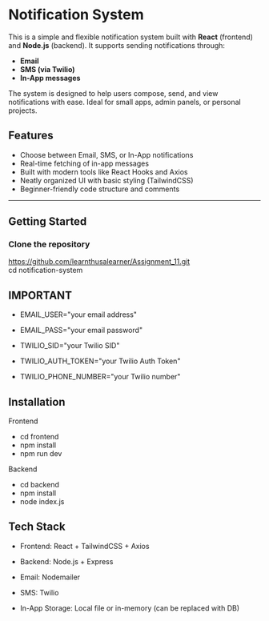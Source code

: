 
# Notification System

This is a simple and flexible notification system built with **React** (frontend) and **Node.js** (backend). It supports sending notifications through:

- **Email**
- **SMS (via Twilio)**
- **In-App messages**

The system is designed to help users compose, send, and view notifications with ease. Ideal for small apps, admin panels, or personal projects.

## Features

- Choose between Email, SMS, or In-App notifications
- Real-time fetching of in-app messages
- Built with modern tools like React Hooks and Axios
- Neatly organized UI with basic styling (TailwindCSS)
- Beginner-friendly code structure and comments

---

## Getting Started

### Clone the repository

https://github.com/learnthusalearner/Assignment_11.git    
cd notification-system



## IMPORTANT

- EMAIL_USER="your email address"
- EMAIL_PASS="your email password"

- TWILIO_SID="your Twilio SID"
- TWILIO_AUTH_TOKEN="your Twilio Auth Token"
- TWILIO_PHONE_NUMBER="your Twilio number"
## Installation

Frontend
- cd frontend
- npm install
- npm run dev

Backend
- cd backend
- npm install
- node index.js


## Tech Stack

- Frontend: React + TailwindCSS + Axios

- Backend: Node.js + Express

- Email: Nodemailer

- SMS: Twilio

- In-App Storage: Local file or in-memory (can be replaced with DB)